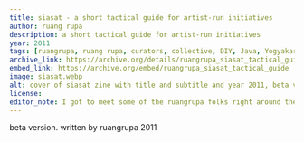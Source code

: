 ```yaml
---
title: siasat - a short tactical guide for artist-run initiatives
author: ruang rupa
description: a short tactical guide for artist-run initiatives 
year: 2011
tags: [ruangrupa, ruang rupa, curators, collective, DIY, Java, Yogyakarta, Indonesia, artist-run space]
archive_link: https://archive.org/details/ruangrupa_siasat_tactical_guide 
embed_link: https://archive.org/embed/ruangrupa_siasat_tactical_guide
image: siasat.webp
alt: cover of siasat zine with title and subtitle and year 2011, beta version, written by ruang rupa
license: 
editor_note: I got to meet some of the ruangrupa folks right around the time this came out, in spring 2011 when I was visiting Jogyakarta in Java. They were part of a thriving artistic community there in Java, and I was impressed by the breadth of the scene. I curated a small show of work by many Indonesia artists at Space 1026 in Philly in 2012. In 2022 ruangrupa curated Documenta Fifteen. The results are well-documented elsewhere. See Times and Hyperallergic coverage. This small brochure gives a tiny window into their collective mode of working.
---
```


beta version. written by ruangrupa 2011
